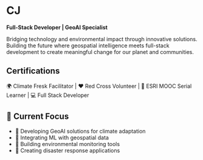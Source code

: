 # CJ
**Full-Stack Developer | GeoAI Specialist**

Bridging technology and environmental impact through innovative solutions. Building the future where geospatial intelligence meets full-stack development to create meaningful change for our planet and communities.

## Certifications
🌍 Climate Fresk Facilitator | ❤️ Red Cross Volunteer | 📍 ESRI MOOC Serial Learner | 💻 Full Stack Developer

## 🎯 Current Focus
- 🌊 Developing GeoAI solutions for climate adaptation
- 🤖 Integrating ML with geospatial data
- 🌱 Building environmental monitoring tools
- 🚨 Creating disaster response applications
